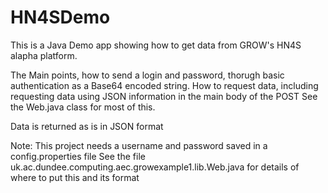 # HN4SDemo
This is a Java Demo app showing how to get data from  GROW's HN4S alapha platform.  

The Main points, how to send a login and password, thorugh basic authentication as a Base64 encoded string.
How to request data, including requesting data using JSON information in the main body of the POST
See the Web.java class for most of this.

Data is returned as is in JSON format

Note:
This project needs a username and password saved in a config.properties file
See the file uk.ac.dundee.computing.aec.growexample1.lib.Web.java for details of where to put this and its format
